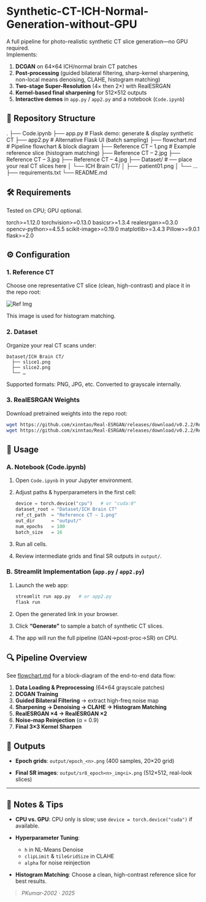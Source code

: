 # Synthetic-CT-ICH-Normal-Generation-without-GPU

A full pipeline for photo-realistic synthetic CT slice generation—no GPU required.  
Implements:

1. **DCGAN** on 64×64 ICH/normal brain CT patches  
2. **Post-processing** (guided bilateral filtering, sharp-kernel sharpening, non-local means denoising, CLAHE, histogram matching)  
3. **Two-stage Super-Resolution** (4× then 2×) with RealESRGAN  
4. **Kernel-based final sharpening** for 512×512 outputs  
5. **Interactive demos** in `app.py` / `app2.py` and a notebook (`Code.ipynb`)  

## 📁 Repository Structure
.
├── Code.ipynb
├── app.py                  # Flask demo: generate & display synthetic CT
├── app2.py                 # Alternative Flask UI (batch sampling)
├── flowchart.md            # Pipeline flowchart & block diagram
├── Reference CT – 1.png    # Example reference slice (histogram matching)
├── Reference CT – 2.jpg
├── Reference CT – 3.jpg
├── Reference CT – 4.jpg
├── Dataset/                # ── place your real CT slices here
│   └── ICH Brain CT/
│       ├── patient01.png
│       └── …
├── requirements.txt
└── README.md

## 🛠️ Requirements

Tested on CPU; GPU optional.

torch>=1.12.0
torchvision>=0.13.0
basicsr>=1.3.4
realesrgan>=0.3.0
opencv-python>=4.5.5
scikit-image>=0.19.0
matplotlib>=3.4.3
Pillow>=9.0.1
flask>=2.0

## ⚙️ Configuration

### 1. Reference CT

Choose one representative CT slice (clean, high-contrast) and place it in the repo root:

![Ref Img](<Reference CT – 4.png>)

This image is used for histogram matching.

### 2. Dataset

Organize your real CT scans under:

```
Dataset/ICH Brain CT/
  ├── slice1.png
  ├── slice2.png
  └── …
```

Supported formats: PNG, JPG, etc. Converted to grayscale internally.

### 3. RealESRGAN Weights

Download pretrained weights into the repo root:

```bash
wget https://github.com/xinntao/Real-ESRGAN/releases/download/v0.2.2/RealESRGAN_x4plus.pth
wget https://github.com/xinntao/Real-ESRGAN/releases/download/v0.2.2/RealESRGAN_x2plus.pth
```

## 🚀 Usage

### A. Notebook (Code.ipynb)

1. Open `Code.ipynb` in your Jupyter environment.
2. Adjust paths & hyperparameters in the first cell:

   ```python
   device = torch.device("cpu")   # or "cuda:0"
   dataset_root = "Dataset/ICH Brain CT"
   ref_ct_path  = "Reference CT – 1.png"
   out_dir      = "output/"
   num_epochs   = 100
   batch_size   = 16
   ```
3. Run all cells.
4. Review intermediate grids and final SR outputs in `output/`.

### B. Streamlit Implementation (`app.py` / `app2.py`)

1. Launch the web app:

   ```bash
   streamlit run app.py   # or app2.py
   flask run
   ```
2. Open the generated link in your browser.
3. Click **“Generate”** to sample a batch of synthetic CT slices.
4. The app will run the full pipeline (GAN→post-proc→SR) on CPU.

## 🔍 Pipeline Overview

See [flowchart.md](flowchart.md) for a block-diagram of the end-to-end data flow:

1. **Data Loading & Preprocessing** (64×64 grayscale patches)
2. **DCGAN Training**
3. **Guided Bilateral Filtering** → extract high-freq noise map
4. **Sharpening → Denoising → CLAHE → Histogram Matching**
5. **RealESRGAN ×4 → RealESRGAN ×2**
6. **Noise-map Reinjection** (α = 0.9)
7. **Final 3×3 Kernel Sharpen**

## 🎯 Outputs

* **Epoch grids**:
  `output/epoch_<n>.png` (400 samples, 20×20 grid)

* **Final SR images**:
  `output/sr8_epoch<n>_img<i>.png` (512×512, real-look slices)

---

## 📝 Notes & Tips

* **CPU vs. GPU**: CPU only is slow; use `device = torch.device("cuda")` if available.
* **Hyperparameter Tuning**:

  * `h` in NL-Means Denoise
  * `clipLimit` & `tileGridSize` in CLAHE
  * `alpha` for noise reinjection
    
* **Histogram Matching**: Choose a clean, high-contrast reference slice for best results.

> *PKumar-2002 · 2025*

